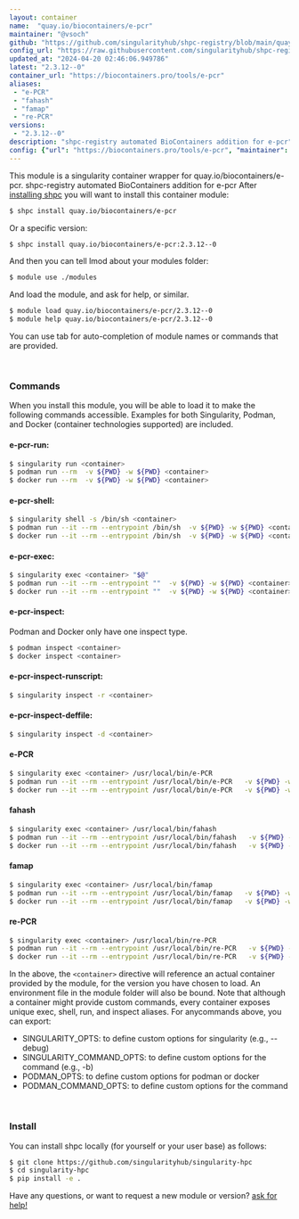 ```yaml
---
layout: container
name:  "quay.io/biocontainers/e-pcr"
maintainer: "@vsoch"
github: "https://github.com/singularityhub/shpc-registry/blob/main/quay.io/biocontainers/e-pcr/container.yaml"
config_url: "https://raw.githubusercontent.com/singularityhub/shpc-registry/main/quay.io/biocontainers/e-pcr/container.yaml"
updated_at: "2024-04-20 02:46:06.949786"
latest: "2.3.12--0"
container_url: "https://biocontainers.pro/tools/e-pcr"
aliases:
 - "e-PCR"
 - "fahash"
 - "famap"
 - "re-PCR"
versions:
 - "2.3.12--0"
description: "shpc-registry automated BioContainers addition for e-pcr"
config: {"url": "https://biocontainers.pro/tools/e-pcr", "maintainer": "@vsoch", "description": "shpc-registry automated BioContainers addition for e-pcr", "latest": {"2.3.12--0": "sha256:1ede8c5761798dd47e22e2908c7ce67e184941246ede48f565b608a2274d8576"}, "tags": {"2.3.12--0": "sha256:1ede8c5761798dd47e22e2908c7ce67e184941246ede48f565b608a2274d8576"}, "docker": "quay.io/biocontainers/e-pcr", "aliases": {"e-PCR": "/usr/local/bin/e-PCR", "fahash": "/usr/local/bin/fahash", "famap": "/usr/local/bin/famap", "re-PCR": "/usr/local/bin/re-PCR"}}
---
```


This module is a singularity container wrapper for quay.io/biocontainers/e-pcr.
shpc-registry automated BioContainers addition for e-pcr
After [installing shpc](#install) you will want to install this container module:


```bash
$ shpc install quay.io/biocontainers/e-pcr
```

Or a specific version:

```bash
$ shpc install quay.io/biocontainers/e-pcr:2.3.12--0
```

And then you can tell lmod about your modules folder:

```bash
$ module use ./modules
```

And load the module, and ask for help, or similar.

```bash
$ module load quay.io/biocontainers/e-pcr/2.3.12--0
$ module help quay.io/biocontainers/e-pcr/2.3.12--0
```

You can use tab for auto-completion of module names or commands that are provided.

<br>

### Commands

When you install this module, you will be able to load it to make the following commands accessible.
Examples for both Singularity, Podman, and Docker (container technologies supported) are included.

#### e-pcr-run:

```bash
$ singularity run <container>
$ podman run --rm  -v ${PWD} -w ${PWD} <container>
$ docker run --rm  -v ${PWD} -w ${PWD} <container>
```

#### e-pcr-shell:

```bash
$ singularity shell -s /bin/sh <container>
$ podman run --it --rm --entrypoint /bin/sh  -v ${PWD} -w ${PWD} <container>
$ docker run --it --rm --entrypoint /bin/sh  -v ${PWD} -w ${PWD} <container>
```

#### e-pcr-exec:

```bash
$ singularity exec <container> "$@"
$ podman run --it --rm --entrypoint ""  -v ${PWD} -w ${PWD} <container> "$@"
$ docker run --it --rm --entrypoint ""  -v ${PWD} -w ${PWD} <container> "$@"
```

#### e-pcr-inspect:

Podman and Docker only have one inspect type.

```bash
$ podman inspect <container>
$ docker inspect <container>
```

#### e-pcr-inspect-runscript:

```bash
$ singularity inspect -r <container>
```

#### e-pcr-inspect-deffile:

```bash
$ singularity inspect -d <container>
```


#### e-PCR

```bash
$ singularity exec <container> /usr/local/bin/e-PCR
$ podman run --it --rm --entrypoint /usr/local/bin/e-PCR   -v ${PWD} -w ${PWD} <container> -c " $@"
$ docker run --it --rm --entrypoint /usr/local/bin/e-PCR   -v ${PWD} -w ${PWD} <container> -c " $@"
```


#### fahash

```bash
$ singularity exec <container> /usr/local/bin/fahash
$ podman run --it --rm --entrypoint /usr/local/bin/fahash   -v ${PWD} -w ${PWD} <container> -c " $@"
$ docker run --it --rm --entrypoint /usr/local/bin/fahash   -v ${PWD} -w ${PWD} <container> -c " $@"
```


#### famap

```bash
$ singularity exec <container> /usr/local/bin/famap
$ podman run --it --rm --entrypoint /usr/local/bin/famap   -v ${PWD} -w ${PWD} <container> -c " $@"
$ docker run --it --rm --entrypoint /usr/local/bin/famap   -v ${PWD} -w ${PWD} <container> -c " $@"
```


#### re-PCR

```bash
$ singularity exec <container> /usr/local/bin/re-PCR
$ podman run --it --rm --entrypoint /usr/local/bin/re-PCR   -v ${PWD} -w ${PWD} <container> -c " $@"
$ docker run --it --rm --entrypoint /usr/local/bin/re-PCR   -v ${PWD} -w ${PWD} <container> -c " $@"
```



In the above, the `<container>` directive will reference an actual container provided
by the module, for the version you have chosen to load. An environment file in the
module folder will also be bound. Note that although a container
might provide custom commands, every container exposes unique exec, shell, run, and
inspect aliases. For anycommands above, you can export:

 - SINGULARITY_OPTS: to define custom options for singularity (e.g., --debug)
 - SINGULARITY_COMMAND_OPTS: to define custom options for the command (e.g., -b)
 - PODMAN_OPTS: to define custom options for podman or docker
 - PODMAN_COMMAND_OPTS: to define custom options for the command

<br>

### Install

You can install shpc locally (for yourself or your user base) as follows:

```bash
$ git clone https://github.com/singularityhub/singularity-hpc
$ cd singularity-hpc
$ pip install -e .
```

Have any questions, or want to request a new module or version? [ask for help!](https://github.com/singularityhub/singularity-hpc/issues)